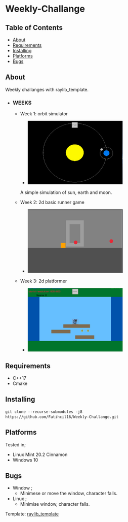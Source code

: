 # Weekly-Challange

## Table of Contents

- [About](#about)
- [Requirements](#requirements)
- [Installing](#installing)
- [Platforms](#platforms)
- [Bugs](#bugs)

## About <a name = "about"></a>
Weekly challanges with raylib_template.

- ### WEEKS <a name = "WEEKS"></a>
    - Week 1: orbit simulator
        - <img src="https://github.com/Fatihcil16/Weekly-Challange/blob/master/projectgifs/orbitsim.gif?raw=true" width="300" height="200" />
        A simple simulation of sun, earth and moon.
        
        
    - Week 2: 2d basic runner game
        - <img src="https://github.com/Fatihcil16/Weekly-Challange/blob/master/projectgifs/PlatformGame.gif?raw=true" width="300" height="200" />

    - Week 3: 2d platformer
        - <img src="https://github.com/Fatihcil16/Weekly-Challange/blob/master/projectgifs/Platformer.gif?raw=true" width="300" height="200" />

## Requirements <a name = "requirements"></a>
- C++17
- Cmake

## Installing <a name = "installing"></a>

``` 
git clone --recurse-submodules -j8 https://github.com/Fatihcil16/Weekly-Challange.git
```


## Platforms <a name = "platforms"></a>
Tested in;
- Linux Mint 20.2 Cinnamon 
- Windows 10

## Bugs <a name = "bugs"></a>
- Window ;
    - Minimese or move the window, character falls.
- Linux ;
    - Minimise window, character falls.


Template:  [raylib_template](https://github.com/Fatihcil16/raylib_template)